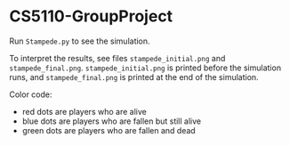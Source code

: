 # CS5110-GroupProject

Run `Stampede.py` to see the simulation.

To interpret the results, see files `stampede_initial.png` and `stampede_final.png`. `stampede_initial.png` is printed before the simulation runs, and `stampede_final.png` is printed at the end of the simulation. 

Color code:
* red dots are players who are alive
* blue dots are players who are fallen but still alive
* green dots are players who are fallen and dead